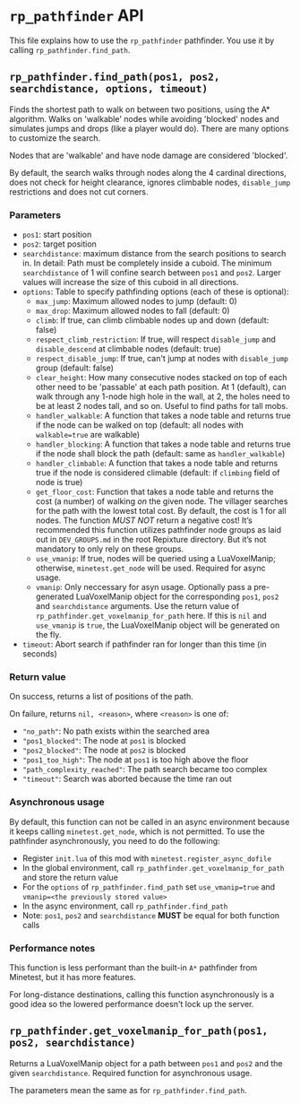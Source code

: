 # `rp_pathfinder` API

This file explains how to use the `rp_pathfinder` pathfinder. You use it
by calling `rp_pathfinder.find_path`.

## `rp_pathfinder.find_path(pos1, pos2, searchdistance, options, timeout)`

Finds the shortest path to walk on between two positions, using the A* algorithm.
Walks on 'walkable' nodes while avoiding 'blocked' nodes and simulates
jumps and drops (like a player would do). There are many options to customize
the search.

Nodes that are 'walkable' and have node damage are considered 'blocked'.

By default, the search walks through nodes along the 4 cardinal directions,
does not check for height clearance, ignores climbable nodes, `disable_jump`
restrictions and does not cut corners.

### Parameters

* `pos1`: start position
* `pos2`: target position
* `searchdistance`: maximum distance from the search positions to search in.
   In detail: Path must be completely inside a cuboid. The minimum
   `searchdistance` of 1 will confine search between `pos1` and `pos2`.
   Larger values will increase the size of this cuboid in all directions.
* `options`: Table to specify pathfinding options (each of these is optional):
	* `max_jump`: Maximum allowed nodes to jump (default: 0)
	* `max_drop`: Maximum allowed nodes to fall (default: 0)
	* `climb`: If true, can climb climbable nodes up and down (default: false)
	* `respect_climb_restriction`: If true, will respect `disable_jump` and `disable_descend`
          at climbable nodes (default: true)
	* `respect_disable_jump`: If true, can't jump at nodes with `disable_jump` group (default: false)
	* `clear_height`: How many consecutive nodes stacked on top of each other need
          to be 'passable' at each path position. At 1 (default), can walk through any 1-node high
          hole in the wall, at 2, the holes need to be at least 2 nodes tall, and so on. Useful
          to find paths for tall mobs.
	* `handler_walkable`: A function that takes a node table and returns
          true if the node can be walked on top
          (default: all nodes with `walkable=true` are walkable)
	* `handler_blocking`: A function that takes a node table and returns
          true if the node shall block the path
          (default: same as `handler_walkable`)
	* `handler_climbable`: A function that takes a node table and returns
          true if the node is considered climable
          (default: if `climbing` field of node is true)
	* `get_floor_cost`: Function that takes a node table and returns
           the cost (a number) of walking _on_ the given node. The villager searches
           for the path with the lowest total cost. By default, the cost is 1
           for all nodes. The function _MUST NOT_ return a negative cost!
           It’s recommended this function utilizes pathfinder node groups
           as laid out in `DEV_GROUPS.md` in the root Repixture directory.
           But it’s not mandatory to only rely on these groups.
	* `use_vmanip`: If true, nodes will be queried using a LuaVoxelManip;
	  otherwise, `minetest.get_node` will be used. Required for async
	  usage.
	* `vmanip`: Only neccessary for asyn usage. Optionally pass a
	  pre-generated LuaVoxelManip object for the corresponding `pos1`,
	  `pos2` and `searchdistance` arguments. Use the return value of
	  `rp_pathfinder.get_voxelmanip_for_path` here.
	  If this is `nil` and `use_vmanip` is `true`, the LuaVoxelManip object will
	  be generated on the fly.
* `timeout`: Abort search if pathfinder ran for longer than this time (in seconds)

### Return value

On success, returns a list of positions of the path.

On failure, returns `nil, <reason>`, where `<reason>` is one of:

* `"no_path"`: No path exists within the searched area
* `"pos1_blocked"`: The node at `pos1` is blocked
* `"pos2_blocked"`: The node at `pos2` is blocked
* `"pos1_too_high"`: The node at `pos1` is too high above the floor
* `"path_complexity_reached"`: The path search became too complex
* `"timeout"`: Search was aborted because the time ran out

### Asynchronous usage

By default, this function can not be called in an async environment because it keeps calling `minetest.get_node`,
which is not permitted. To use the pathfinder asynchronously, you need to do the following:

* Register `init.lua` of this mod with `minetest.register_async_dofile`
* In the global environment, call `rp_pathfinder.get_voxelmanip_for_path`
  and store the return value
* For the `options` of `rp_pathfinder.find_path` set `use_vmanip=true`
  and `vmanip=<the previously stored value>`
* In the async environment, call `rp_pathfinder.find_path`
* Note: `pos1`, `pos2` and `searchdistance` **MUST** be equal for both function calls

### Performance notes

This function is less performant than the built-in `A*` pathfinder from Minetest,
but it has more features.

For long-distance destinations, calling this function asynchronously is a good idea so the lowered
performance doesn't lock up the server.


## `rp_pathfinder.get_voxelmanip_for_path(pos1, pos2, searchdistance)`

Returns a LuaVoxelManip object for a path between `pos1` and `pos2` and the given
`searchdistance`. Required function for asynchronous usage.

The parameters mean the same as for `rp_pathfinder.find_path`.
